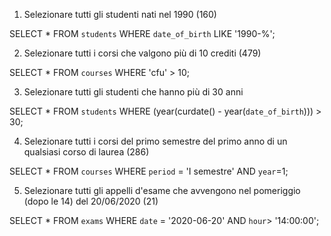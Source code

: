 1. Selezionare tutti gli studenti nati nel 1990 (160)

SELECT *
FROM `students`
WHERE `date_of_birth` 
LIKE '1990-%';

2. Selezionare tutti i corsi che valgono più di 10 crediti (479)

SELECT *
FROM `courses`
WHERE 'cfu' > 10;

3. Selezionare tutti gli studenti che hanno più di 30 anni

SELECT *
FROM `students`
WHERE (year(curdate() - year(`date_of_birth`))) > 30;

4. Selezionare tutti i corsi del primo semestre del primo anno di un qualsiasi corso di laurea (286)

SELECT *
FROM `courses`
WHERE `period` = 'I semestre'
  AND `year`=1;

5. Selezionare tutti gli appelli d'esame che avvengono nel pomeriggio (dopo le 14) del 20/06/2020 (21)

SELECT *
FROM `exams`
WHERE `date` = '2020-06-20'
  AND `hour`> '14:00:00';